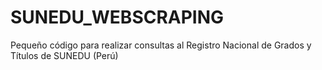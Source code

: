 # SUNEDU_WEBSCRAPING
Pequeño código para realizar consultas al Registro Nacional de Grados y Títulos de SUNEDU (Perú)
